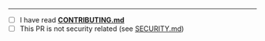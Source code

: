 <!-- Add a brief description of your PR here -->

<!-- If this PR closes any issues, please enumerate them; i.e. "Closes #4" -->

<!-- If this PR involves or references any other issues, list them as well -->

---

<!-- Put an `x` in all the following boxes that apply to you -->

- [ ] I have read **[CONTRIBUTING.md](../CONTRIBUTING.md)**
- [ ] This PR is not security related (see [SECURITY.md](../SECURITY.md))
